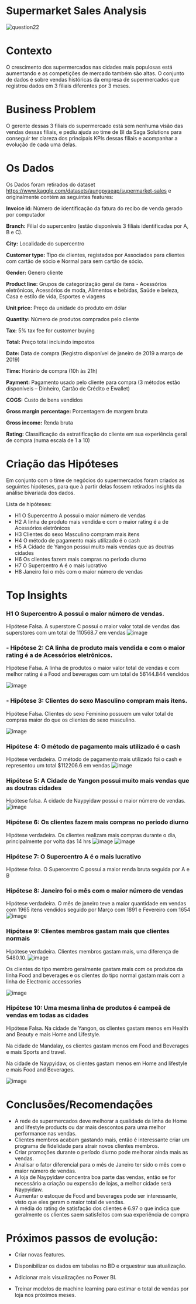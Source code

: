 # Supermarket Sales Analysis

![question22](/images/supermarket.jpg)

# Contexto
O crescimento dos supermercados nas cidades mais populosas está aumentando e as competições de mercado também são altas. O conjunto de dados é sobre vendas históricas da empresa de supermercados que registrou dados em 3 filiais diferentes por 3 meses.

 # Business Problem

O gerente dessas 3 filiais do supermercado está sem nenhuma visão das vendas dessas filiais, e pediu ajuda ao time de BI da Saga Solutions para conseguir ter clareza dos principais KPIs dessas filiais e acompanhar a evolução de cada uma delas.
 

  # Os Dados

  Os Dados foram retirados do dataset https://www.kaggle.com/datasets/aungpyaeap/supermarket-sales e originalmente contém as seguintes features:

**Invoice id:** Número de identificação da fatura do recibo de venda gerado por computador

**Branch:** Filial do supercentro (estão disponíveis 3 filiais identificadas por A, B e C).

**City:** Localidade do supercentro

**Customer type:** Tipo de clientes, registados por Associados para clientes com cartão de sócio e Normal para sem cartão de sócio.

**Gender:** Genero cliente

**Product line:** Grupos de categorização geral de itens - Acessórios eletrônicos, Acessórios de moda, Alimentos e bebidas, Saúde e beleza, Casa e estilo de vida, Esportes e viagens

**Unit price:** Preço da unidade do produto em dólar

**Quantity:** Número de produtos comprados pelo cliente

**Tax:** 5% tax fee for customer buying

**Total:** Preço total incluindo impostos

**Date:** Data de compra (Registro disponível de janeiro de 2019 a março de 2019)

**Time:** Horário de compra (10h às 21h)

**Payment:** Pagamento usado pelo cliente para compra (3 métodos estão disponíveis – Dinheiro, Cartão de Crédito e Ewallet)

**COGS:** Custo de bens vendidos

**Gross margin percentage:** Porcentagem de margem bruta

**Gross income:** Renda bruta

**Rating:** Classificação da estratificação do cliente em sua experiência geral de compra (numa escala de 1 a 10)

# Criação das Hipóteses

Em conjunto com o time de negócios do supermercados foram criados as seguintes hipóteses, para que à partir delas fossem retirados insights da análise bivariada dos dados.

Lista de hipóteses:

* H1 O Supercentro A possui o maior número de vendas
* H2 A linha de produto mais vendida e com o maior rating é a de Acessórios eletrônicos
* H3 Clientes do sexo Masculino compram mais itens
* H4 O método de pagamento mais utilizado é o cash
* H5 A Cidade de Yangon possui muito mais vendas que as doutras cidades
* H6 Os clientes fazem mais compras no período diurno
* H7 O Supercentro A é o mais lucrativo
* H8 Janeiro foi o mês com o maior número de vendas

# Top Insights
### **H1 O Supercentro A possui o maior número de vendas.** 


Hipótese Falsa. A superstore C possui o maior valor total de vendas das superstores com um total de 110568.7 em vendas
![image](/images/total_loja.png)

### **- Hipótese 2: CA linha de produto mais vendida e com o maior rating é a de Acessórios eletrônicos.**


Hipótese Falsa. A linha de produtos o maior valor total de vendas e com melhor rating é a Food and beverages com um total de 56144.844 vendidos

![image](/images/total_linha_produto.png)

### **- Hipótese 3: Clientes do sexo Masculino compram mais itens.**

Hipótese Falsa. Clientes do sexo Feminino possuem um valor total de compras maior do que os clientes do sexo masculino.

![image](/images/total_sexo.png)

### Hipótese 4: O método de pagamento mais utilizado é o cash

Hipótese verdadeira. O método de pagamento mais utilizado foi o cash e representou um total $112206.6 em vendas
![image](/images/total_metodo_pagamento.png)


### Hipótese 5: A Cidade de Yangon possui muito mais vendas que as doutras cidades

Hipótese falsa. A cidade de Naypyidaw possui o maior número de vendas.
![image](/images/total_cidade.png)

### Hipótese 6: Os clientes fazem mais compras no período diurno
Hipótese verdadeira. Os clientes realizam mais compras durante o dia, principalmente por volta das 14 hrs
![image](/images/total_dia.png)
![image](/images/hora_compra.png)

### Hipótese 7: O Supercentro A é o mais lucrativo
Hipótese falsa. O Supercentro C possui a maior renda bruta seguida por A e B

### Hipótese 8: Janeiro foi o mês com o maior número de vendas
Hipótese verdadeira. O mês de janeiro teve a maior quantidade em vendas com 1965 itens vendidos seguido por Março com 1891 e Fevereiro com 1654
![image](/images/total_mes.png)

### Hipótese 9: Clientes membros gastam mais que clientes normais
Hipótese verdadeira. Clientes membros gastam mais, uma diferença de 5480.10.
![image](/images/total_customer_type.png)

Os clientes do tipo membro geralmente gastam mais com os produtos da linha Food and beverages e os clientes do tipo normal gastam mais com a linha de Electronic accessories

![image](/images/product_line_customer.png)

### Hipótese 10: Uma mesma linha de produtos é campeã de vendas em todas as cidades
Hipótese Falsa. Na cidade de Yangon, os clientes gastam menos em  Health and Beauty e mais Home and Lifestyle.

Na cidade de Mandalay, os clientes gastam menos em Food and Beverages e mais Sports and travel.

Na cidade de Naypyidaw, os clientes gastam menos em Home and lifestyle e mais  Food and Beverages.

![image](/images/product_line_city.png)


# Conclusões/Recomendações

 - A rede de supermercados deve melhorar a qualidade da linha de Home and lifestyle products ou dar mais descontos para uma melhor performance nas vendas.
 - Clientes membros acabam gastando mais, então é interessante criar um programa de fidelidade para atrair novos clientes membros.
 - Criar promoções durante o período diurno pode melhorar ainda mais as vendas.
 - Analisar o fator diferencial para o mês de Janeiro ter sido o mês com o maior número de vendas.
 - A loja de Naypyidaw concentra boa parte das vendas, então se for necessário a criação ou expensão de lojas, a melhor cidade será Naypyidaw.
 - Aumentar o estoque de Food and beverages pode ser interessante, visto que eles geram o maior total de vendas.
- A média do rating de satisfação dos clientes é 6.97 o que indica que geralmente os clientes saem satisfeitos com sua experiência de compra

# Próximos passos de evolução:
- Criar novas features.

- Disponibilizar os dados em tabelas no BD e orquestrar sua atualização.

- Adicionar mais visualizações no Power BI.

- Treinar modelos de machine learning para estimar o total de vendas por loja nos próximos meses.